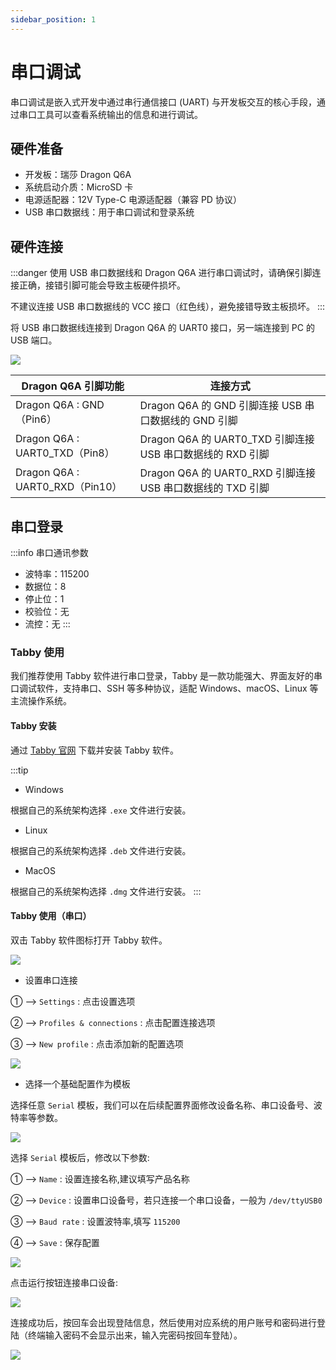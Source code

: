 ```yaml
---
sidebar_position: 1
---
```


# 串口调试

串口调试是嵌入式开发中通过串行通信接口 (UART) 与开发板交互的核心手段，通过串口工具可以查看系统输出的信息和进行调试。

## 硬件准备

- 开发板：瑞莎 Dragon Q6A
- 系统启动介质：MicroSD 卡
- 电源适配器：12V Type-C 电源适配器（兼容 PD 协议）
- USB 串口数据线：用于串口调试和登录系统

## 硬件连接

:::danger
使用 USB 串口数据线和 Dragon Q6A 进行串口调试时，请确保引脚连接正确，接错引脚可能会导致主板硬件损坏。

不建议连接 USB 串口数据线的 VCC 接口（红色线），避免接错导致主板损坏。
:::

将 USB 串口数据线连接到 Dragon Q6A 的 UART0 接口，另一端连接到 PC 的 USB 端口。

<div style={{textAlign: 'center'}}>
  <img src="/img/dragon/q6a/q6a_serial_debug.webp" style={{width: '100%', maxWidth: '1200px'}} />
</div>

| Dragon Q6A 引脚功能             | 连接方式                                                   |
| ------------------------------- | ---------------------------------------------------------- |
| Dragon Q6A : GND（Pin6）        | Dragon Q6A 的 GND 引脚连接 USB 串口数据线的 GND 引脚       |
| Dragon Q6A : UART0_TXD（Pin8）  | Dragon Q6A 的 UART0_TXD 引脚连接 USB 串口数据线的 RXD 引脚 |
| Dragon Q6A : UART0_RXD（Pin10） | Dragon Q6A 的 UART0_RXD 引脚连接 USB 串口数据线的 TXD 引脚 |

## 串口登录

:::info
串口通讯参数

- 波特率：115200
- 数据位：8
- 停止位：1
- 校验位：无
- 流控：无
  :::

### Tabby 使用

我们推荐使用 Tabby 软件进行串口登录，Tabby 是一款功能强大、界面友好的串口调试软件，支持串口、SSH 等多种协议，适配 Windows、macOS、Linux 等主流操作系统。

#### Tabby 安装

通过 [Tabby 官网](https://tabby.sh/) 下载并安装 Tabby 软件。

:::tip

- Windows

根据自己的系统架构选择 `.exe` 文件进行安装。

- Linux

根据自己的系统架构选择 `.deb` 文件进行安装。

- MacOS

根据自己的系统架构选择 `.dmg` 文件进行安装。
:::

#### Tabby 使用（串口）

双击 Tabby 软件图标打开 Tabby 软件。

<div style={{textAlign: 'center'}}>
  <img src="/img/dragon/q6a/tabby-welcome.webp" style={{width: '100%', maxWidth: '1200px'}} />
</div>

- 设置串口连接

① --> `Settings` : 点击设置选项

② --> `Profiles & connections` : 点击配置连接选项

③ --> `New profile` : 点击添加新的配置选项

<div style={{textAlign: 'center'}}>
  <img src="/img/dragon/q6a/tabby-profile.webp" style={{width: '100%', maxWidth: '1200px'}} />
</div>

- 选择一个基础配置作为模板

选择任意 `Serial` 模板，我们可以在后续配置界面修改设备名称、串口设备号、波特率等参数。

<div style={{textAlign: 'center'}}>
  <img src="/img/dragon/q6a/tabby-select-serial.webp" style={{width: '100%', maxWidth: '1200px'}} />
</div>

选择 `Serial` 模板后，修改以下参数:

① --> `Name` : 设置连接名称,建议填写产品名称

② --> `Device` : 设置串口设备号，若只连接一个串口设备，一般为 `/dev/ttyUSB0`

③ --> `Baud rate` : 设置波特率,填写 `115200`

④ --> `Save` : 保存配置

<div style={{textAlign: 'center'}}>
  <img src="/img/dragon/q6a/tabby-serial-115200.webp" style={{width: '100%', maxWidth: '1200px'}} />
</div>

点击运行按钮连接串口设备:

<div style={{textAlign: 'center'}}>
  <img src="/img/dragon/q6a/tabby-serial-connect.webp" style={{width: '100%', maxWidth: '1200px'}} />
</div>

连接成功后，按回车会出现登陆信息，然后使用对应系统的用户账号和密码进行登陆（终端输入密码不会显示出来，输入完密码按回车登陆）。

<div style={{textAlign: 'center'}}>
  <img src="/img/dragon/q6a/tabby-serial-login-ubuntu.webp" style={{width: '100%', maxWidth: '1200px'}} />
</div>
